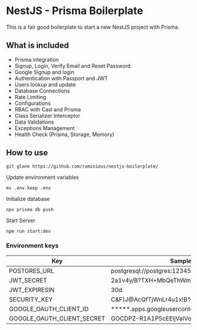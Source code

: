 # NestJS - Prisma Boilerplate


This is a fair good boilerplate to start a new NestJS project with Prisma.

## What is included

- Prisma integration
- Signup, Login, Verify Email and Reset Password
- Google Signup and login
- Authentication with Passport and JWT
- Users lookup and update
- Database Connections
- Rate Limiting
- Configurations
- RBAC with Casl and Prisma
- Class Serializer Interceptor
- Data Validations
- Exceptions Management
- Health Check (Prisma, Storage, Memory)

## How to use

```
git glone https://github.com/raminious/nestjs-boilerplate/
```

Update environment variables
```
mv .env.keep .env
```

Initialize database
```
npx prisma db push
```

Start Server
```
npm run start:dev
```

### Environment keys

| Key                        | Sample value                                       |
|----------------------------|----------------------------------------------------|
| POSTGRES_URL               | postgresql://postgres:123456@localhost:5432/dbName |
| JWT_SECRET                 | 2a1v4y/B?TXH+MbQeThWmYq3t1l9a#C&                   |
| JWT_EXPIRESIN              | 30d                                                |
| SECURITY_KEY               | C&F)J@AcQfTjWnLr4u1x!B%D*G-KaPdS                   |
| GOOGLE_OAUTH_CLIENT_ID     | *****.apps.googleusercontent.com                   |
| GOOGLE_OAUTH_CLIENT_SECRET | GOCDPZ-R1A1P5cEEljValVoIeYcboOWc311                |

